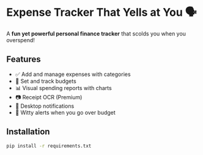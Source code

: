 # Expense Tracker That Yells at You 🗣️

A **fun yet powerful personal finance tracker** that scolds you when you overspend!

## Features

- ✅ Add and manage expenses with categories
- 💸 Set and track budgets
- 📊 Visual spending reports with charts
- 📷 Receipt OCR (Premium)
- 📱 Desktop notifications
- 🧠 Witty alerts when you go over budget

## Installation

```bash
pip install -r requirements.txt